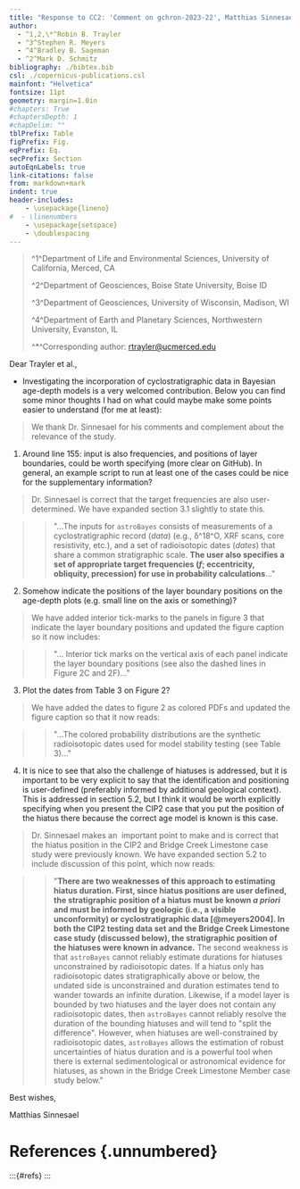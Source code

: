 ```yaml
---
title: "Response to CC2: 'Comment on gchron-2023-22', Matthias Sinnesael, 17 Oct 2023"
author:
  - ^1,2,\*^Robin B. Trayler
  - ^3^Stephen R. Meyers
  - ^4^Bradley B. Sageman
  - ^2^Mark D. Schmitz
bibliography: ./bibtex.bib
csl: ./copernicus-publications.csl
mainfont: "Helvetica"
fontsize: 11pt
geometry: margin=1.0in
#chapters: True
#chaptersDepth: 1
#chapDelim: ""
tblPrefix: Table
figPrefix: Fig.
eqPrefix: Eq.
secPrefix: Section
autoEqnLabels: true
link-citations: false
from: markdown+mark
indent: true
header-includes:
    - \usepackage{lineno}
#  - \linenumbers
    - \usepackage{setspace}
    - \doublespacing
---
```


<!-- pandoc -s -f markdown+mark -o CC2_response.docx --pdf-engine=xelatex --filter pandoc-crossref --citeproc CC2_response.md --> 

<!-- pandoc -s -f markdown+mark -o CC2_response.pdf --pdf-engine=xelatex --filter pandoc-crossref --citeproc CC2_response.md --> 

> ^1^Department of Life and Environmental Sciences, University of California, Merced, CA
> 
> ^2^Department of Geosciences, Boise State University, Boise ID
> 
> ^3^Department of Geosciences, University of Wisconsin, Madison, WI
>
> ^4^Department of Earth and Planetary Sciences, Northwestern University, Evanston, IL
> 
> ^\*^Corresponding author: rtrayler@ucmerced.edu

Dear Trayler et al.,

* Investigating the incorporation of cyclostratigraphic data in Bayesian age-depth models is a very welcomed contribution. Below you can find some minor thoughts I had on what could maybe make some points easier to understand (for me at least):

> We thank Dr. Sinnesael for his comments and complement about the relevance of the study.

1) Around line 155: input is also frequencies, and positions of layer boundaries, could be worth specifying (more clear on GitHub). In general, an example script to run at least one of the cases could be nice for the supplementary information? 

> Dr. Sinnesael is correct that the target frequencies are also user-determined.  We have expanded section 3.1 slightly to state this.

>> "...The inputs for `astroBayes` consists of measurements of a cyclostratigraphic record (*data*) (e.g., δ^18^O, XRF scans, core resistivity, etc.), and a set of radioisotopic dates (*dates*) that share a common stratigraphic scale. **The user also specifies a set of appropriate target frequencies (*f*; eccentricity, obliquity, precession) for use in probability calculations**..."

2) Somehow indicate the positions of the layer boundary positions on the age-depth plots (e.g. small line on the axis or something)?

> We have added interior tick-marks to the panels in figure 3 that indicate the layer boundary positions and updated the figure caption so it now includes:

>> "... Interior tick marks on the vertical axis of each panel indicate the layer boundary positions (see also the dashed lines in Figure 2C and 2F)..."

3) Plot the dates from Table 3 on Figure 2?

> We have added the dates to figure 2 as colored PDFs and updated the figure caption so that it now reads:

>>  "...The colored probability distributions are the synthetic radioisotopic dates used for model stability testing (see Table 3)..."

4) It is nice to see that also the challenge of hiatuses is addressed, but it is important to be very explicit to say that the identification and positioning is user-defined (preferably informed by additional geological context). This is addressed in section 5.2, but I think it would be worth explicitly specifying when you present the CIP2 case that you put the position of the hiatus there because the correct age model is known is this case.

> Dr. Sinnesael makes an  important point to make and is correct that the hiatus position in the CIP2 and Bridge Creek Limestone case study were previously known. We have expanded section 5.2 to include discussion of this point, which now reads:

>> "**There are two weaknesses of this approach to estimating hiatus duration. First, since hiatus positions are user defined, the stratigraphic position of a hiatus must be known *a priori* and must be informed by geologic (i.e., a visible unconformity) or cyclostratigraphic data [@meyers2004]. In both the CIP2 testing data set and the Bridge Creek Limestone case study (discussed below), the stratigraphic position of the hiatuses were known in advance.** The second weakness is that `astroBayes` cannot reliably estimate durations for hiatuses unconstrained by radioisotopic dates. If a hiatus only has radioisotopic dates stratigraphically above or below, the undated side is unconstrained and duration estimates tend to wander towards an infinite duration. Likewise, if a model layer is bounded by two hiatuses and the layer does not contain any radioisotopic dates, then `astroBayes` cannot reliably resolve the duration of the bounding hiatuses and will tend to "split the difference". However, when hiatuses are well-constrained by radioisotopic dates, `astroBayes` allows the estimation of robust uncertainties of hiatus duration and is a powerful tool when there is external sedimentological or astronomical evidence for hiatuses, as shown in the Bridge Creek Limestone Member case study below."

Best wishes,

Matthias Sinnesael

# References {.unnumbered}
:::{#refs}
:::


